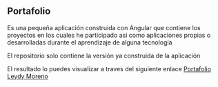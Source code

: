## Portafolio

Es una pequeña aplicación construida con Angular que contiene los proyectos en los cuales he participado asi como aplicaciones propias o desarrolladas durante el aprendizaje de alguna tecnología

El repositorio solo contiene la versión ya construida de la aplicación 

El resultado lo puedes visualizar a traves del siguiente enlace [Portafolio Leydy Moreno](https://leydyk93.github.io/PortfolioLM/#/pages/projects)


